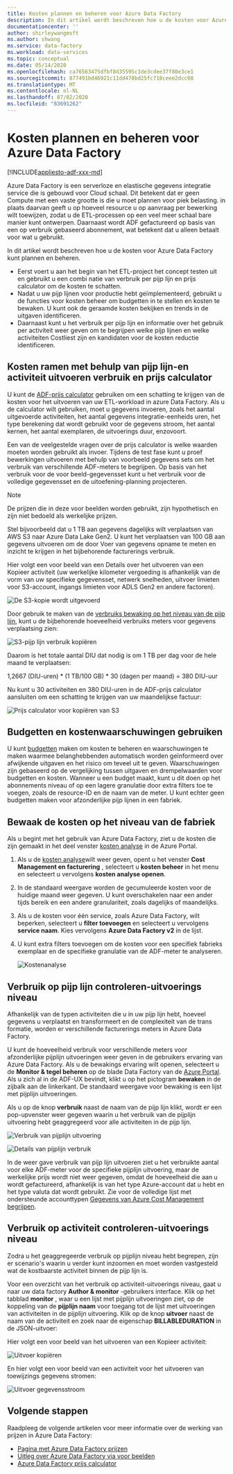 ```yaml
---
title: Kosten plannen en beheren voor Azure Data Factory
description: In dit artikel wordt beschreven hoe u de kosten voor Azure Data Factory kunt plannen en beheren
documentationcenter: ''
author: shirleywangmsft
ms.author: shwang
ms.service: data-factory
ms.workload: data-services
ms.topic: conceptual
ms.date: 05/14/2020
ms.openlocfilehash: ca76563475dfbf8d35595c1de3cdee37f80e3ce1
ms.sourcegitcommit: 877491bd46921c11dd478bd25fc718ceee2dcc08
ms.translationtype: MT
ms.contentlocale: nl-NL
ms.lasthandoff: 07/02/2020
ms.locfileid: "83691262"
---
```

# <a name="plan-and-manage-costs-for-azure-data-factory"></a>Kosten plannen en beheren voor Azure Data Factory

[!INCLUDE[appliesto-adf-xxx-md](includes/appliesto-adf-xxx-md.md)]

Azure Data Factory is een serverloze en elastische gegevens integratie service die is gebouwd voor Cloud schaal.  Dit betekent dat er geen Compute met een vaste grootte is die u moet plannen voor piek belasting. in plaats daarvan geeft u op hoeveel resource u op aanvraag per bewerking wilt toewijzen, zodat u de ETL-processen op een veel meer schaal bare manier kunt ontwerpen. Daarnaast wordt ADF gefactureerd op basis van een op verbruik gebaseerd abonnement, wat betekent dat u alleen betaalt voor wat u gebruikt.

In dit artikel wordt beschreven hoe u de kosten voor Azure Data Factory kunt plannen en beheren.

*   Eerst voert u aan het begin van het ETL-project het concept testen uit en gebruikt u een combi natie van verbruik per pijp lijn en prijs calculator om de kosten te schatten.
*   Nadat u uw pijp lijnen voor productie hebt geïmplementeerd, gebruikt u de functies voor kosten beheer om budgetten in te stellen en kosten te bewaken. U kunt ook de geraamde kosten bekijken en trends in de uitgaven identificeren.
*   Daarnaast kunt u het verbruik per pijp lijn en informatie over het gebruik per activiteit weer geven om te begrijpen welke pijp lijnen en welke activiteiten Costliest zijn en kandidaten voor de kosten reductie identificeren.

## <a name="estimate-costs-using-pipeline-and-activity-run-consumption-and-pricing-calculator"></a>Kosten ramen met behulp van pijp lijn-en activiteit uitvoeren verbruik en prijs calculator

U kunt de [ADF-prijs calculator](https://azure.microsoft.com/pricing/calculator/?service=data-factory) gebruiken om een schatting te krijgen van de kosten voor het uitvoeren van uw ETL-workload in azure Data Factory.  Als u de calculator wilt gebruiken, moet u gegevens invoeren, zoals het aantal uitgevoerde activiteiten, het aantal gegevens integratie-eenheids uren, het type berekening dat wordt gebruikt voor de gegevens stroom, het aantal kernen, het aantal exemplaren, de uitvoerings duur, enzovoort.

Een van de veelgestelde vragen over de prijs calculator is welke waarden moeten worden gebruikt als invoer.  Tijdens de test fase kunt u proef bewerkingen uitvoeren met behulp van voorbeeld gegevens sets om het verbruik van verschillende ADF-meters te begrijpen.  Op basis van het verbruik voor de voor beeld-gegevensset kunt u het verbruik voor de volledige gegevensset en de uitoefening-planning projecteren.

> [!NOTE]
> De prijzen die in deze voor beelden worden gebruikt, zijn hypothetisch en zijn niet bedoeld als werkelijke prijzen.

Stel bijvoorbeeld dat u 1 TB aan gegevens dagelijks wilt verplaatsen van AWS S3 naar Azure Data Lake Gen2.  U kunt het verplaatsen van 100 GB aan gegevens uitvoeren om de door Voer van gegevens opname te meten en inzicht te krijgen in het bijbehorende facturerings verbruik.

Hier volgt een voor beeld van een Details over het uitvoeren van een Kopieer activiteit (uw werkelijke kilometer vergoeding is afhankelijk van de vorm van uw specifieke gegevensset, netwerk snelheden, uitvoer limieten voor S3-account, ingangs limieten voor ADLS Gen2 en andere factoren).

![De S3-kopie wordt uitgevoerd](media/plan-manage-costs/s3-copy-run-details.png)

Door gebruik te maken van de [verbruiks bewaking op het niveau van de pijp lijn](#monitor-consumption-at-pipeline-run-level), kunt u de bijbehorende hoeveelheid verbruiks meters voor gegevens verplaatsing zien:

![S3-pijp lijn verbruik kopiëren](media/plan-manage-costs/s3-copy-pipeline-consumption.png)

Daarom is het totale aantal DIU dat nodig is om 1 TB per dag voor de hele maand te verplaatsen:

1,2667 (DIU-uren) * (1 TB/100 GB) * 30 (dagen per maand) = 380 DIU-uur

Nu kunt u 30 activiteiten en 380 DIU-uren in de ADF-prijs calculator aansluiten om een schatting te krijgen van uw maandelijkse factuur:

![Prijs calculator voor kopiëren van S3](media/plan-manage-costs/s3-copy-pricing-calculator.png)

## <a name="use-budgets-and-cost-alerts"></a>Budgetten en kostenwaarschuwingen gebruiken

U kunt [budgetten](https://docs.microsoft.com/azure/cost-management/tutorial-acm-create-budgets) maken om kosten te beheren en waarschuwingen te maken waarmee belanghebbenden automatisch worden geïnformeerd over afwijkende uitgaven en het risico om teveel uit te geven.  Waarschuwingen zijn gebaseerd op de vergelijking tussen uitgaven en drempelwaarden voor budgetten en kosten.  Wanneer u een budget maakt, kunt u dit doen op het abonnements niveau of op een lagere granulatie door extra filters toe te voegen, zoals de resource-ID en de naam van de meter.  U kunt echter geen budgetten maken voor afzonderlijke pijp lijnen in een fabriek.

## <a name="monitor-costs-at-factory-level"></a>Bewaak de kosten op het niveau van de fabriek

Als u begint met het gebruik van Azure Data Factory, ziet u de kosten die zijn gemaakt in het deel venster [kosten analyse](https://docs.microsoft.com/azure/cost-management/quick-acm-cost-analysis) in de Azure Portal.

1. Als u de [kosten analyse](https://docs.microsoft.com/azure/cost-management/quick-acm-cost-analysis)wilt weer geven, opent u het venster **Cost Management en facturering** , selecteert u **kosten beheer** in het menu en selecteert u vervolgens **kosten analyse openen**.
2. In de standaard weergave worden de gecumuleerde kosten voor de huidige maand weer gegeven.  U kunt overschakelen naar een ander tijds bereik en een andere granulariteit, zoals dagelijks of maandelijks.
3. Als u de kosten voor één service, zoals Azure Data Factory, wilt beperken, selecteert u **filter toevoegen** en selecteert u vervolgens **service naam**.  Kies vervolgens **Azure Data Factory v2** in de lijst.
4. U kunt extra filters toevoegen om de kosten voor een specifiek fabrieks exemplaar en de specifieke granulatie van de ADF-meter te analyseren.

   ![Kostenanalyse](media/plan-manage-costs/cost-analysis.png)

## <a name="monitor-consumption-at-pipeline-run-level"></a>Verbruik op pijp lijn controleren-uitvoerings niveau

Afhankelijk van de typen activiteiten die u in uw pijp lijn hebt, hoeveel gegevens u verplaatst en transformeert en de complexiteit van de trans formatie, worden er verschillende facturerings meters in Azure Data Factory.

U kunt de hoeveelheid verbruik voor verschillende meters voor afzonderlijke pijplijn uitvoeringen weer geven in de gebruikers ervaring van Azure Data Factory. Als u de bewakings ervaring wilt openen, selecteert u de **Monitor & tegel beheren** op de blade Data Factory van de [Azure Portal](https://portal.azure.com/). Als u zich al in de ADF-UX bevindt, klikt u op het pictogram **bewaken** in de zijbalk aan de linkerkant. De standaard weergave voor bewaking is een lijst met pijplijn uitvoeringen.

Als u op de knop **verbruik** naast de naam van de pijp lijn klikt, wordt er een pop-upvenster weer gegeven waarin u het verbruik van de pijplijn uitvoering hebt geaggregeerd voor alle activiteiten in de pijp lijn.

![Verbruik van pijplijn uitvoering](media/plan-manage-costs/pipeline-run-consumption.png)

![Details van pijplijn verbruik](media/plan-manage-costs/pipeline-consumption-details.png)

In de weer gave verbruik van pijp lijn uitvoeren ziet u het verbruikte aantal voor elke ADF-meter voor de specifieke pijplijn uitvoering, maar de werkelijke prijs wordt niet weer gegeven, omdat de hoeveelheid die aan u wordt gefactureerd, afhankelijk is van het type Azure-account dat u hebt en het type valuta dat wordt gebruikt.  Zie voor de volledige lijst met ondersteunde accounttypen [Gegevens van Azure Cost Management begrijpen](https://docs.microsoft.com/azure/cost-management-billing/costs/understand-cost-mgt-data).

## <a name="monitor-consumption-at-activity-run-level"></a>Verbruik op activiteit controleren-uitvoerings niveau
Zodra u het geaggregeerde verbruik op pijplijn niveau hebt begrepen, zijn er scenario's waarin u verder kunt inzoomen en moet worden vastgesteld wat de kostbaarste activiteit binnen de pijp lijn is.

Voor een overzicht van het verbruik op activiteit-uitvoerings niveau, gaat u naar uw data factory **Author & monitor** -gebruikers interface. Klik op het tabblad **monitor** , waar u een lijst met pijplijn uitvoeringen ziet, op de koppeling van de **pijplijn naam** voor toegang tot de lijst met uitvoeringen van activiteiten in de pijplijn uitvoering.  Klik op de knop **uitvoer** naast de naam van de activiteit en zoek naar de eigenschap **BILLABLEDURATION** in de JSON-uitvoer:

Hier volgt een voor beeld van het uitvoeren van een Kopieer activiteit:

![Uitvoer kopiëren](media/plan-manage-costs/copy-output.png)

En hier volgt een voor beeld van een activiteit voor het uitvoeren van toewijzings gegevens stromen:

![Uitvoer gegevensstroom](media/plan-manage-costs/dataflow-output.png)

## <a name="next-steps"></a>Volgende stappen

Raadpleeg de volgende artikelen voor meer informatie over de werking van prijzen in Azure Data Factory:

- [Pagina met Azure Data Factory prijzen](https://azure.microsoft.com/pricing/details/data-factory/ssis/)
- [Uitleg over Azure Data Factory via voor beelden](https://docs.microsoft.com/azure/data-factory/pricing-concepts)
- [Azure Data Factory prijs calculator](https://azure.microsoft.com/pricing/calculator/?service=data-factory)
